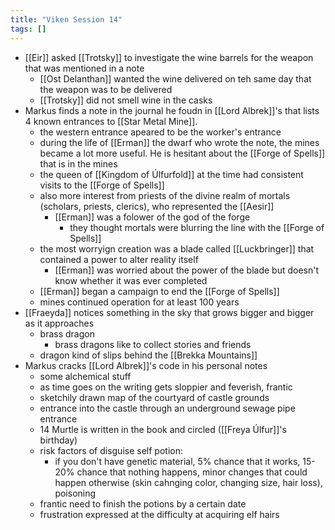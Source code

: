 ```yaml
---
title: "Viken Session 14"
tags: []
---
```


- [[Eir]] asked [[Trotsky]] to investigate the wine barrels for the weapon that was mentioned in a note
    - [[Ost Delanthan]] wanted the wine delivered on teh same day that the weapon was to be delivered
    - [[Trotsky]] did not smell wine in the casks
- Markus finds a note in the journal he foudn in [[Lord Albrek]]'s that lists 4 known entrances to [[Star Metal Mine]].
    - the western entrance apeared to be the worker's entrance
    - during the life of [[Erman]] the dwarf who wrote the note, the mines became a lot more useful. He is hesitant about the [[Forge of Spells]] that is in the mines
    - the queen of [[Kingdom of Úlfurfold]] at the time had consistent visits to the [[Forge of Spells]]
    - also more interest from priests of the divine realm of mortals (scholars, priests, clerics), who represented the [[Aesir]] 
        - [[Erman]] was a folower of the god of the forge
            - they thought mortals were blurring the line with the [[Forge of Spells]]
    - the most worryign creation was a blade called [[Luckbringer]] that contained a power to alter reality itself
        - [[Erman]] was worried about the power of the blade but doesn't know whether it was ever completed
    - [[Erman]] began a campaign to end the [[Forge of Spells]]
    - mines continued operation for at least 100 years
- [[Fraeyda]] notices something in the sky that grows bigger and bigger as it approaches
    - brass dragon
        - brass dragons like to collect stories and friends
    - dragon kind of slips behind the [[Brekka Mountains]] 
- Markus cracks [[Lord Albrek]]'s code in his personal notes
    - some alchemical stuff
    - as time goes on the writing gets sloppier and feverish, frantic
    - sketchily drawn map of the courtyard of castle grounds
    - entrance into the castle through an underground sewage pipe entrance
    - 14 Murtle is written in the book and circled ([[Freya Úlfur]]'s birthday)
    - risk factors of disguise self potion:
        - if you don't have genetic material, 5% chance that it works, 15-20% chance that nothing happens, minor changes that could happen otherwise (skin cahnging color, changing size, hair loss), poisoning
    - frantic need to finish the potions by a certain date
    - frustration expressed at the difficulty at acquiring elf hairs

